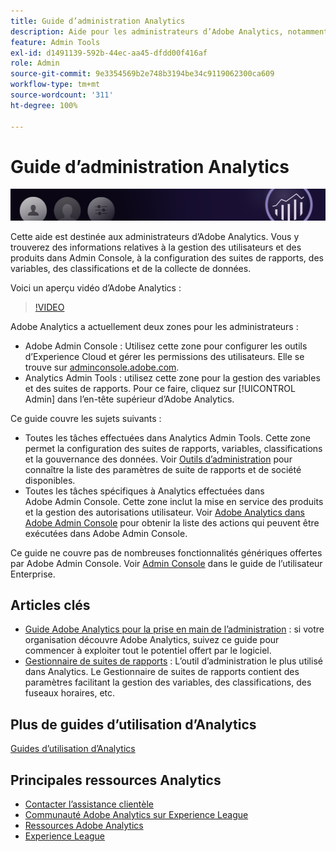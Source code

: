 ```yaml
---
title: Guide d’administration Analytics
description: Aide pour les administrateurs d’Adobe Analytics, notamment pour la gestion des utilisateurs et des produits dans Admin Console, la configuration des suites de rapports, des variables, des classifications et de la collecte de données.
feature: Admin Tools
exl-id: d1491139-592b-44ec-aa45-dfdd00f416af
role: Admin
source-git-commit: 9e3354569b2e748b3194be34c9119062300ca609
workflow-type: tm+mt
source-wordcount: '311'
ht-degree: 100%

---
```


# Guide d’administration Analytics

![Bannière](/assets/doc_banner_admin.png)

Cette aide est destinée aux administrateurs d’Adobe Analytics. Vous y trouverez des informations relatives à la gestion des utilisateurs et des produits dans Admin Console, à la configuration des suites de rapports, des variables, des classifications et de la collecte de données.

Voici un aperçu vidéo dʼAdobe Analytics :

>[!VIDEO](https://video.tv.adobe.com/v/27429/?quality=12)

Adobe Analytics a actuellement deux zones pour les administrateurs :

* Adobe Admin Console : Utilisez cette zone pour configurer les outils d’Experience Cloud et gérer les permissions des utilisateurs. Elle se trouve sur [adminconsole.adobe.com](https://adminconsole.adobe.com).
* Analytics Admin Tools : utilisez cette zone pour la gestion des variables et des suites de rapports. Pour ce faire, cliquez sur [!UICONTROL Admin] dans l’en-tête supérieur d’Adobe Analytics.

Ce guide couvre les sujets suivants :

* Toutes les tâches effectuées dans Analytics Admin Tools. Cette zone permet la configuration des suites de rapports, variables, classifications et la gouvernance des données. Voir [Outils d’administration](admin/c-admin-tools.md) pour connaître la liste des paramètres de suite de rapports et de société disponibles.
* Toutes les tâches spécifiques à Analytics effectuées dans Adobe Admin Console. Cette zone inclut la mise en service des produits et la gestion des autorisations utilisateur. Voir [Adobe Analytics dans Adobe Admin Console](admin-console/home.md) pour obtenir la liste des actions qui peuvent être exécutées dans Adobe Admin Console.

Ce guide ne couvre pas de nombreuses fonctionnalités génériques offertes par Adobe Admin Console. Voir [Admin Console](https://helpx.adobe.com/fr/enterprise/using/admin-console.html) dans le guide de l’utilisateur Enterprise.

## Articles clés

* [Guide Adobe Analytics pour la prise en main de l’administration](admin-console/first-admin-guide.md) : si votre organisation découvre Adobe Analytics, suivez ce guide pour commencer à exploiter tout le potentiel offert par le logiciel.
* [Gestionnaire de suites de rapports](admin/c-manage-report-suites/report-suites-admin.md) : L’outil d’administration le plus utilisé dans Analytics. Le Gestionnaire de suites de rapports contient des paramètres facilitant la gestion des variables, des classifications, des fuseaux horaires, etc.

## Plus de guides d’utilisation d’Analytics

[Guides d’utilisation d’Analytics](https://experienceleague.adobe.com/docs/analytics.html?lang=fr)

## Principales ressources Analytics

* [Contacter l’assistance clientèle](https://experienceleague.adobe.com/?support-solution=Analytics?lang=fr#support)
* [Communauté Adobe Analytics sur Experience League](https://experienceleaguecommunities.adobe.com/t5/adobe-analytics/ct-p/adobe-analytics-community?profile.language=fr)
* [Ressources Adobe Analytics](https://experienceleaguecommunities.adobe.com/t5/adobe-analytics-discussions/adobe-analytics-resources/m-p/276666?profile.language=fr)
* [Experience League](https://experienceleague.adobe.com/fr)
